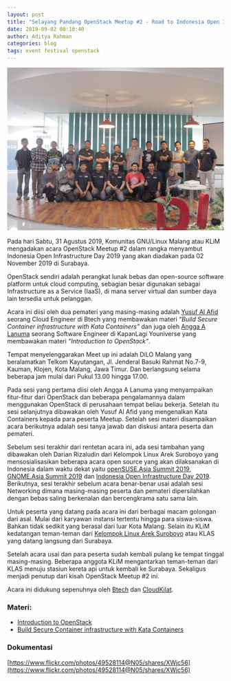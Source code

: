```yaml
---
layout: post
title: "Selayang Pandang OpenStack Meetup #2 - Road to Indonesia Open Infrastructure Day 2019"
date: 2019-09-02 08:10:40
author: Aditya Rahman
categories: blog
tags: event festival openstack
---
```


![UYEE](/assets/images/meetup-openstack-2.jpg)

Pada hari Sabtu, 31 Agustus 2019, Komunitas GNU/Linux Malang atau KLiM mengadakan acara OpenStack Meetup #2 dalam rangka menyambut Indonesia Open Infrastructure Day 2019 yang akan diadakan pada 02 November 2019 di Surabaya.

OpenStack sendiri adalah perangkat lunak bebas dan open-source software platform untuk cloud computing, sebagian besar digunakan sebagai Infrastructure as a Service (IaaS), di mana server virtual dan sumber daya lain tersedia untuk pelanggan.

Acara ini diisi oleh dua pemateri yang masing-masing adalah [Yusuf Al Afid](https://www.linkedin.com/in/yusufalafid/) seorang Cloud Engineer di Btech yang membawakan materi _“Build Secure Container infrastructure with Kata Containers”_ dan juga oleh [Angga A Lanuma](https://www.linkedin.com/in/lanuma/) seorang Software Engineer di KapanLagi Youniverse yang membawakan materi _“Introduction to OpenStack”_.

Tempat menyelenggarakan Meet up ini adalah DiLO Malang yang beralamatkan Telkom Kayutangan, Jl. Jenderal Basuki Rahmat No.7-9, Kauman, Klojen, Kota Malang, Jawa Timur. Dan berlangsung selama beberapa jam mulai dari Pukul 13.00 hingga 17.00.

Pada sesi yang pertama diisi oleh Angga A Lanuma yang menyampaikan fitur-fitur dari OpenStack dan beberapa pengalamannya dalam menggunakan OpenStack di perusahaan tempat beliau bekerja. Setelah itu sesi selanjutnya dibawakan oleh Yusuf Al Afid yang mengenalkan Kata Containers kepada para peserta Meetup. Setelah sesi materi disampaikan acara berikutnya adalah sesi tanya jawab dan diskusi antara peserta dan pemateri.

Sebelum sesi terakhir dari rentetan acara ini, ada sesi tambahan yang dibawakan oleh Darian Rizaludin dari Kelompok Linux Arek Suroboyo yang mensosialisasikan beberapa acara open source yang akan dilaksanakan di Indonesia dalam waktu dekat yaitu [openSUSE.Asia Summit 2019](https://opensuse.id/osas2019/), [GNOME.Asia Summit 2019](https://2019.gnome.asia/) dan [Indonesia Open Infrastructure Day 2019](https://www.openstack.id/2019/07/22/call-for-presentations-of-indonesia-open-infrastructure-day-2019-2/). Berikutnya, sesi terakhir sebelum acara benar-benar usai adalah sesi Networking dimana masing-masing peserta dan pemateri dipersilahkan dengan bebas saling berkenalan dan bercengkrama satu sama lain.

Untuk peserta yang datang pada acara ini dari berbagai macam golongan dari asal. Mulai dari karyawan instansi tertentu hingga para siswa-siswa. Bahkan tidak sedikit yang berasal dari luar Kota Malang. Selain itu KLiM kedatangan teman-teman dari [Kelompok Linux Arek Suroboyo](https://klas.or.id/) atau KLAS yang datang langsung dari Surabaya.

Setelah acara usai dan para peserta sudah kembali pulang ke tempat tinggal masing-masing. Beberapa anggota KLiM mengantarkan teman-teman dari KLAS menuju stasiun kereta api untuk kembali ke Surabaya. Sekaligus menjadi penutup dari kisah OpenStack Meetup #2 ini.

Acara ini didukung sepenuhnya oleh [Btech](https://btech.id) dan [CloudKilat](https://www.cloudkilat.com).

### Materi:
- [Introduction to OpenStack](https://docs.google.com/presentation/d/1oeIhny4zcf-P_2jHfMQ8HEE-Wc2Gq3OwmK5fqx6gdoE/edit?usp=drivesdk&ouid=114251247728410953587)
- [Build Secure Container infrastructure with Kata Containers](https://github.com/yusufalafid/Kata-Container-OSF-Metup)

### Dokumentasi
[https://www.flickr.com/photos/49528114@N05/shares/XWjc56](https://www.flickr.com/photos/49528114@N05/shares/XWjc56)
